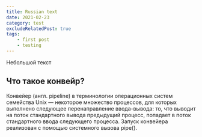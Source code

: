 ```yaml
---
title: Russian text
date: 2021-02-23
category: test
excludeRelatedPost: true
tags:
    - first post
    - testing
---
```


Небольшой текст

<!-- more -->

## Что такое конвейр?

Конвейер (англ. pipeline) в терминологии операционных систем семейства Unix — некоторое множество
процессов, для которых выполнено следующее перенаправление ввода-вывода: то, что выводит на поток
стандартного вывода предыдущий процесс, попадает в поток стандартного ввода следующего процесса.
Запуск конвейера реализован с помощью системного вызова pipe().